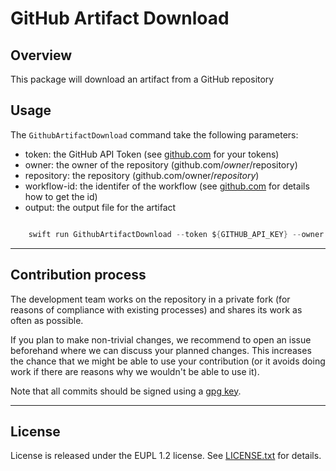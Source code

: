 # GitHub Artifact Download

## Overview

This package will download an artifact from a GitHub repository

## Usage

The `GithubArtifactDownload` command take the following parameters:
* token: the GitHub API Token (see [github.com](https://github.com/settings/tokens) for your tokens)
* owner: the owner of the repository (github.com/*owner*/repository)
* repository: the repository (github.com/owner/*repository*)
* workflow-id: the identifer of the workflow (see [github.com](https://docs.github.com/en/rest/actions/workflows?apiVersion=2022-11-28#list-repository-workflows) for details how to get the id)
* output: the output file for the artifact

```swift

	swift run GithubArtifactDownload --token ${GITHUB_API_KEY} --owner "minvws" --repository "nl-mgo-app-web-private" --workflow-id "114414377" --output tmp/artifact.zip
```

---

## Contribution process

The development team works on the repository in a private fork (for reasons of compliance with existing processes) and shares its work as often as possible.

If you plan to make non-trivial changes, we recommend to open an issue beforehand where we can discuss your planned changes. This increases the chance that we might be able to use your contribution (or it avoids doing work if there are reasons why we wouldn't be able to use it).

Note that all commits should be signed using a [gpg key](https://docs.github.com/en/authentication/managing-commit-signature-verification/adding-a-gpg-key-to-your-github-account).

---

## License

License is released under the EUPL 1.2 license. See [LICENSE.txt](https://github.com/minvws/nl-mgo-app-ios-private/blob/main/Packages/CopyImport/LICENSE.txt) for details.
